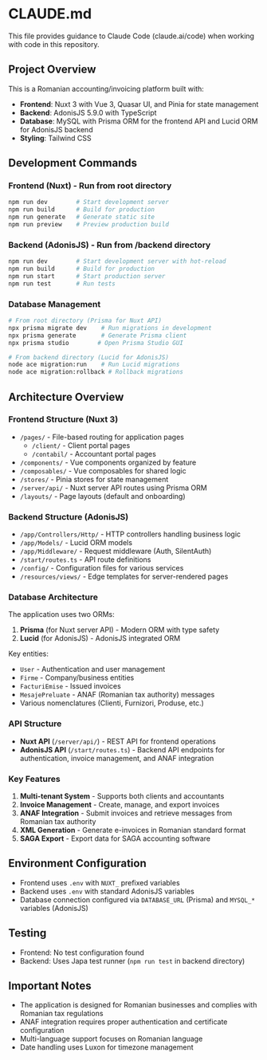 # CLAUDE.md

This file provides guidance to Claude Code (claude.ai/code) when working with code in this repository.

## Project Overview

This is a Romanian accounting/invoicing platform built with:
- **Frontend**: Nuxt 3 with Vue 3, Quasar UI, and Pinia for state management
- **Backend**: AdonisJS 5.9.0 with TypeScript
- **Database**: MySQL with Prisma ORM for the frontend API and Lucid ORM for AdonisJS backend
- **Styling**: Tailwind CSS

## Development Commands

### Frontend (Nuxt) - Run from root directory
```bash
npm run dev        # Start development server
npm run build      # Build for production
npm run generate   # Generate static site
npm run preview    # Preview production build
```

### Backend (AdonisJS) - Run from /backend directory
```bash
npm run dev        # Start development server with hot-reload
npm run build      # Build for production
npm run start      # Start production server
npm run test       # Run tests
```

### Database Management
```bash
# From root directory (Prisma for Nuxt API)
npx prisma migrate dev    # Run migrations in development
npx prisma generate       # Generate Prisma client
npx prisma studio        # Open Prisma Studio GUI

# From backend directory (Lucid for AdonisJS)
node ace migration:run    # Run Lucid migrations
node ace migration:rollback # Rollback migrations
```

## Architecture Overview

### Frontend Structure (Nuxt 3)
- `/pages/` - File-based routing for application pages
  - `/client/` - Client portal pages
  - `/contabil/` - Accountant portal pages
- `/components/` - Vue components organized by feature
- `/composables/` - Vue composables for shared logic
- `/stores/` - Pinia stores for state management
- `/server/api/` - Nuxt server API routes using Prisma ORM
- `/layouts/` - Page layouts (default and onboarding)

### Backend Structure (AdonisJS)
- `/app/Controllers/Http/` - HTTP controllers handling business logic
- `/app/Models/` - Lucid ORM models
- `/app/Middleware/` - Request middleware (Auth, SilentAuth)
- `/start/routes.ts` - API route definitions
- `/config/` - Configuration files for various services
- `/resources/views/` - Edge templates for server-rendered pages

### Database Architecture
The application uses two ORMs:
1. **Prisma** (for Nuxt server API) - Modern ORM with type safety
2. **Lucid** (for AdonisJS) - AdonisJS integrated ORM

Key entities:
- `User` - Authentication and user management
- `Firme` - Company/business entities
- `FacturiEmise` - Issued invoices
- `MesajePreluate` - ANAF (Romanian tax authority) messages
- Various nomenclatures (Clienti, Furnizori, Produse, etc.)

### API Structure
- **Nuxt API** (`/server/api/`) - REST API for frontend operations
- **AdonisJS API** (`/start/routes.ts`) - Backend API endpoints for authentication, invoice management, and ANAF integration

### Key Features
1. **Multi-tenant System** - Supports both clients and accountants
2. **Invoice Management** - Create, manage, and export invoices
3. **ANAF Integration** - Submit invoices and retrieve messages from Romanian tax authority
4. **XML Generation** - Generate e-invoices in Romanian standard format
5. **SAGA Export** - Export data for SAGA accounting software

## Environment Configuration
- Frontend uses `.env` with `NUXT_` prefixed variables
- Backend uses `.env` with standard AdonisJS variables
- Database connection configured via `DATABASE_URL` (Prisma) and `MYSQL_*` variables (AdonisJS)

## Testing
- Frontend: No test configuration found
- Backend: Uses Japa test runner (`npm run test` in backend directory)

## Important Notes
- The application is designed for Romanian businesses and complies with Romanian tax regulations
- ANAF integration requires proper authentication and certificate configuration
- Multi-language support focuses on Romanian language
- Date handling uses Luxon for timezone management